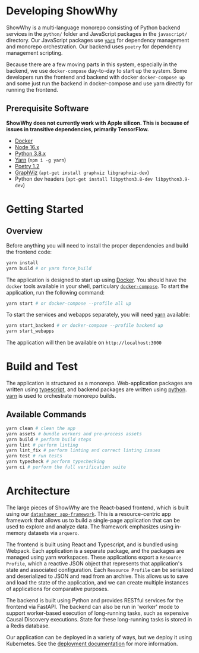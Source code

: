 # Developing ShowWhy

ShowWhy is a multi-language monorepo consisting of Python backend services in the `python/` folder and JavaScript packages in the `javascript/` directory. Our JavaScript packages use [`yarn`](https://yarnpkg.com/) for dependency management and monorepo orchestration. Our backend uses `poetry` for dependency management scripting. 

Because there are a few moving parts in this system, especially in the backend, we use `docker-compose` day-to-day to start up the system. Some developers run the frontend and backend with docker `docker-compose up` and some just run the backend in docker-compose and use yarn directly for running the frontend.

## Prerequisite Software

**ShowWhy does not currently work with Apple silicon. This is because of issues in transitive dependencies, primarily TensorFlow.**

- [Docker](https://docs.docker.com/get-docker/)
- [Node 16.x](https://nodejs.org)
- [Python 3.8.x](https://www.python.org/)
- [Yarn](https://yarnpkg.com) (`npm i -g yarn`)
- [Poetry 1.2](https://python-poetry.org/)
- [GraphViz](https://graphviz.org/) (`apt-get install graphviz libgraphviz-dev`)
- Python dev headers (`apt-get install libpython3.8-dev libpython3.9-dev`)

# Getting Started

## Overview

Before anything you will need to install the proper dependencies and build the frontend code:

```bash
yarn install
yarn build # or yarn force_build
```

The application is designed to start up using [Docker](https://www.docker.com/products/docker-desktop/). You should have the `docker` tools available in your shell, particulary [`docker-compose`](https://docs.docker.com/compose/).
To start the application, run the following command:

```bash
yarn start # or docker-compose --profile all up
```

To start the services and webapps separately, you will need [yarn](https://yarnpkg.com/en/docs/install) available:

```bash
yarn start_backend # or docker-compose --profile backend up
yarn start_webapps
```

The application will then be available on `http://localhost:3000`

# Build and Test

The application is structured as a monorepo. Web-application packages are written using [typescript](https://www.typescriptlang.org/), and backend packages are written using [python](https://www.python.org/). [yarn](https://yarnpkg.com/en/docs/install) is used to orchestrate monorepo builds.

## Available Commands

```bash
yarn clean # clean the app
yarn assets # bundle workers and pre-process assets
yarn build # perform build steps
yarn lint # perform linting
yarn lint_fix # perform linting and correct linting issues
yarn test # run tests
yarn typecheck # perform typechecking
yarn ci # perform the full verification suite
```

# Architecture

The large pieces of ShowWhy are the React-based frontend, which is built using our [`datashaper app-framework`](https://github.com/microsoft/datashaper). This is a resource-centric app framework that allows us to build a single-page application that can be used to explore and analyze data. The framework emphasizes using in-memory datasets via `arquero`.

The frontend is built using React and Typescript, and is bundled using Webpack. Each application is a separate package, and the packages are managed using yarn workspaces. These applications export a `Resource Profile`, which a reactive JSON object that represents that application's state and associated configuration. Each `Resource Profile` can be serialized and deserialized to JSON and read from an archive. This allows us to save and load the state of the application, and we can create multiple instances of applications for comparative purposes.

The backend is built using Python and provides RESTful services for the frontend via FastAPI. The backend can also be run in 'worker' mode to support worker-based execution of long-running tasks, such as expensive Causal Discovery executions. State for these long-running tasks is stored in a Redis database.

Our application can be deployed in a variety of ways, but we deploy it using Kubernetes. See the [deployment documentation](./docs/deployment/README.md) for more information.
